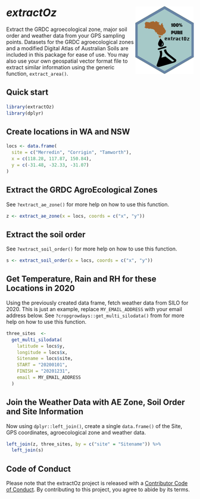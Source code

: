 
# _extractOz_ <img src="man/figures/logo.png" align="right" />

Extract the GRDC agroecological zone, major soil order and weather data from your GPS sampling points.
Datasets for the GRDC agroecological zones and a modified Digital Atlas of Australian Soils are included in this package for ease of use.
You may also use your own geospatial vector format file to extract similar information using the generic function, `extract_area()`.

## Quick start

```r
library(extractOz)
library(dplyr)
```

## Create locations in WA and NSW

```r
locs <- data.frame(
  site = c("Merredin", "Corrigin", "Tamworth"),
  x = c(118.28, 117.87, 150.84),
  y = c(-31.48, -32.33, -31.07)
)
```

## Extract the GRDC AgroEcological Zones

See `?extract_ae_zone()` for more help on how to use this function.

```r
z <- extract_ae_zone(x = locs, coords = c("x", "y"))
```

## Extract the soil order

See `?extract_soil_order()` for more help on how to use this function.

```r
s <- extract_soil_order(x = locs, coords = c("x", "y"))
```

## Get Temperature, Rain and RH for these Locations in 2020

Using the previously created data frame, fetch weather data from SILO for 2020.
This is just an example, replace `MY_EMAIL_ADDRESS` with your email address below.
See `?cropgrowdays::get_multi_silodata()` from for more help on how to use this function.

```r
three_sites  <-
  get_multi_silodata(
    latitude = locs$y,
    longitude = locs$x,
    Sitename = locs$site,
    START = "20200101",
    FINISH = "20201231",
    email = MY_EMAIL_ADDRESS
  )
```

## Join the Weather Data with AE Zone, Soil Order and Site Information

Now using `dplyr::left_join()`, create a single `data.frame()` of the Site, GPS coordinates, agroecological zone and weather data.

```r
left_join(z, three_sites, by = c("site" = "Sitename")) %>% 
  left_join(s)
```

## Code of Conduct

Please note that the extractOz project is released with a [Contributor Code of Conduct](https://contributor-covenant.org/version/2/0/CODE_OF_CONDUCT.html). By contributing to this project, you agree to abide by its terms.
